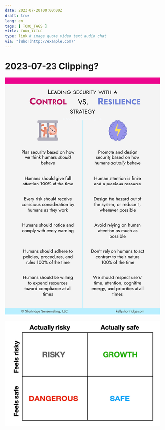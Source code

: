 ```yaml
---
date: 2023-07-20T00:00:00Z
draft: true
lang: en
tags: [ TODO_TAGS ]
title: TODO_TITLE
type: link # image quote video text audio chat
via: "[Who](http://example.com)"
---
```



# 2023-07-23 Clipping?
![2023-07-23 Clipping-](2023-07-23%20Clipping-.png)

![2023-07-23 Clipping--1](2023-07-23%20Clipping--1.jpeg)

